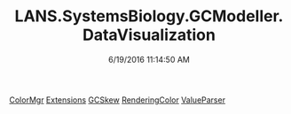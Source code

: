 ﻿---
title: LANS.SystemsBiology.GCModeller.DataVisualization
date: 6/19/2016 11:14:50 AM
---

[ColorMgr](T-LANS.SystemsBiology.GCModeller.DataVisualization.ColorMgr.html)
[Extensions](T-LANS.SystemsBiology.GCModeller.DataVisualization.Extensions.html)
[GCSkew](T-LANS.SystemsBiology.GCModeller.DataVisualization.GCSkew.html)
[RenderingColor](T-LANS.SystemsBiology.GCModeller.DataVisualization.RenderingColor.html)
[ValueParser](T-LANS.SystemsBiology.GCModeller.DataVisualization.ValueParser.html)
